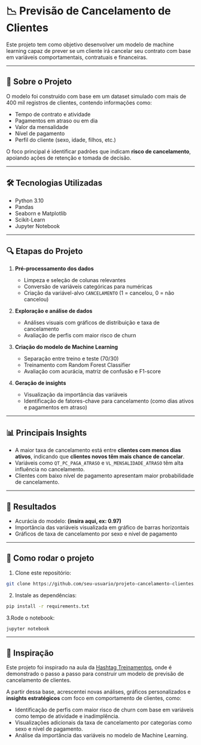 # 📉 Previsão de Cancelamento de Clientes

Este projeto tem como objetivo desenvolver um modelo de machine learning capaz de prever se um cliente irá cancelar seu contrato com base em variáveis comportamentais, contratuais e financeiras.

---

## 📂 Sobre o Projeto

O modelo foi construído com base em um dataset simulado com mais de 400 mil registros de clientes, contendo informações como:

- Tempo de contrato e atividade
- Pagamentos em atraso ou em dia
- Valor da mensalidade
- Nível de pagamento
- Perfil do cliente (sexo, idade, filhos, etc.)

O foco principal é identificar padrões que indicam **risco de cancelamento**, apoiando ações de retenção e tomada de decisão.

---

## 🛠️ Tecnologias Utilizadas

- Python 3.10
- Pandas
- Seaborn e Matplotlib
- Scikit-Learn
- Jupyter Notebook

---

## 🔍 Etapas do Projeto

1. **Pré-processamento dos dados**
   - Limpeza e seleção de colunas relevantes
   - Conversão de variáveis categóricas para numéricas
   - Criação da variável-alvo `CANCELAMENTO` (1 = cancelou, 0 = não cancelou)

2. **Exploração e análise de dados**
   - Análises visuais com gráficos de distribuição e taxa de cancelamento
   - Avaliação de perfis com maior risco de churn

3. **Criação do modelo de Machine Learning**
   - Separação entre treino e teste (70/30)
   - Treinamento com Random Forest Classifier
   - Avaliação com acurácia, matriz de confusão e F1-score

4. **Geração de insights**
   - Visualização da importância das variáveis
   - Identificação de fatores-chave para cancelamento (como dias ativos e pagamentos em atraso)

---

## 📊 Principais Insights

- A maior taxa de cancelamento está entre **clientes com menos dias ativos**, indicando que **clientes novos têm mais chance de cancelar**.
- Variáveis como `QT_PC_PAGA_ATRASO` e `VL_MENSALIDADE_ATRASO` têm alta influência no cancelamento.
- Clientes com baixo nível de pagamento apresentam maior probabilidade de cancelamento.

---

## 📁 Resultados

- Acurácia do modelo: **(insira aqui, ex: 0.97)**
- Importância das variáveis visualizada em gráfico de barras horizontais
- Gráficos de taxa de cancelamento por sexo e nível de pagamento

---

## 📌 Como rodar o projeto

1. Clone este repositório:
```bash
git clone https://github.com/seu-usuario/projeto-cancelamento-clientes.git
```
2. Instale as dependências:


```bash
pip install -r requirements.txt
```

3.Rode o notebook: 


```bash
jupyter notebook
```

---

## 🧠 Inspiração

Este projeto foi inspirado na aula da [Hashtag Treinamentos](https://www.youtube.com/watch?v=BIMvMC0XqFM&list=PLI-bpOj6_aWGz89aONnhAUT3GpMP2VvW7), onde é demonstrado o passo a passo para construir um modelo de previsão de cancelamento de clientes.

A partir dessa base, acrescentei novas análises, gráficos personalizados e **insights estratégicos** com foco em comportamento de clientes, como:

- Identificação de perfis com maior risco de churn com base em variáveis como tempo de atividade e inadimplência.
- Visualizações adicionais da taxa de cancelamento por categorias como sexo e nível de pagamento.
- Análise da importância das variáveis no modelo de Machine Learning.

